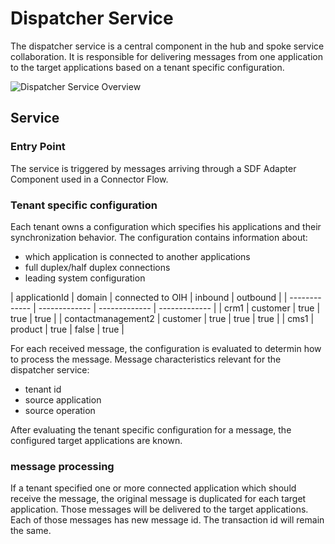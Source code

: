 # Dispatcher Service

The dispatcher service is a central component in the hub and spoke service collaboration. 
It is responsible for delivering messages from one application to the target applications based on a tenant specific configuration.

![Dispatcher Service Overview](https://github.com/openintegrationhub/openintegrationhub/blob/dispatcher/Assets/component_dispatcher_0.1.png)

## Service
### Entry Point

The service is triggered by messages arriving through a SDF Adapter Component used in a Connector Flow. 

### Tenant specific configuration

Each tenant owns a configuration which specifies his applications and their synchronization behavior.
The configuration contains information about:
* which application is connected to another applications
* full duplex/half duplex connections
* leading system configuration

| applicationId  | domain  | connected to OIH | inbound  | outbound |
| ------------- | ------------- | ------------- | ------------- |
| crm1  | customer  | true  | true  | true  |
| contactmanagement2  | customer  | true  | true  | true  |
| cms1  | product  | true  | false  | true  |

For each received message, the configuration is evaluated to determin how to process the message. 
Message characteristics relevant for the dispatcher service:
* tenant id
* source application
* source operation

After evaluating the tenant specific configuration for a message, the configured target applications are known.

### message processing

If a tenant specified one or more connected application which should receive the message, the original message is duplicated for each target application. Those messages will be delivered to the target applications.
Each of those messages has new message id. The transaction id will remain the same.
